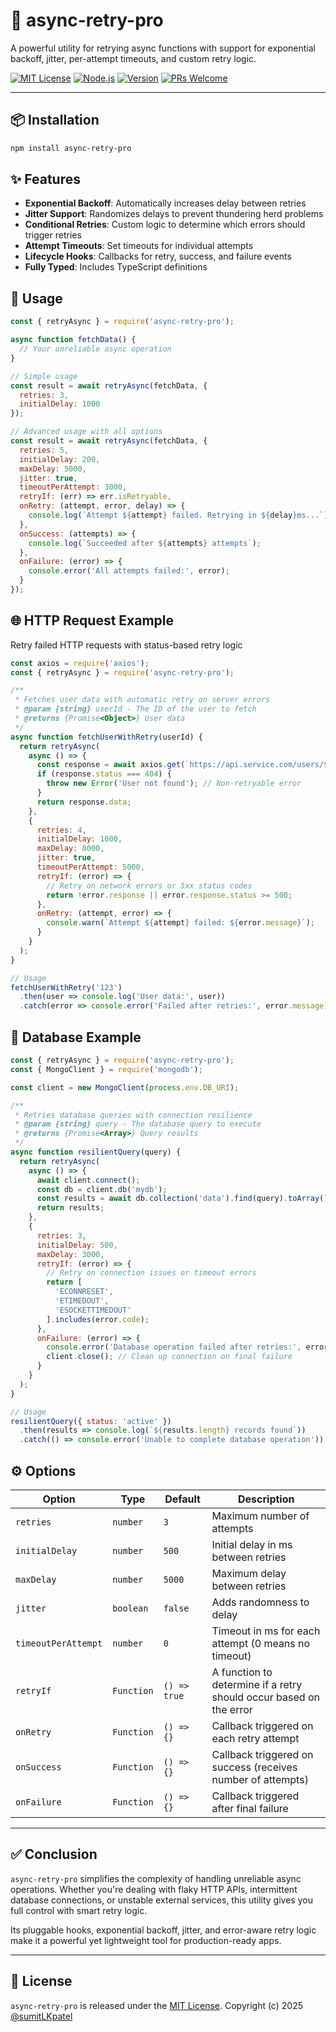 # 🔁 async-retry-pro

A powerful utility for retrying async functions with support for exponential backoff, jitter, per-attempt timeouts, and custom retry logic.

[![MIT License](https://img.shields.io/badge/License-MIT-yellow.svg)](https://choosealicense.com/licenses/mit/)
[![Node.js](https://img.shields.io/badge/Node.js-v20-green.svg)](https://nodejs.org/)
[![Version](https://img.shields.io/badge/Version-1.0.1-blue.svg)]()
[![PRs Welcome](https://img.shields.io/badge/PRs-Welcome-brightgreen.svg)]()

---

## 📦 Installation

```bash
npm install async-retry-pro
```

## ✨ Features 
- **Exponential Backoff**: Automatically increases delay between retries
- **Jitter Support**: Randomizes delays to prevent thundering herd problems
- **Conditional Retries**: Custom logic to determine which errors should trigger retries
- **Attempt Timeouts**: Set timeouts for individual attempts
- **Lifecycle Hooks**: Callbacks for retry, success, and failure events
- **Fully Typed**: Includes TypeScript definitions

## 🚀 Usage

```javascript
const { retryAsync } = require('async-retry-pro');

async function fetchData() {
  // Your unreliable async operation
}

// Simple usage
const result = await retryAsync(fetchData, {
  retries: 3,
  initialDelay: 1000
});

// Advanced usage with all options
const result = await retryAsync(fetchData, {
  retries: 5,
  initialDelay: 200,
  maxDelay: 5000,
  jitter: true,
  timeoutPerAttempt: 3000,
  retryIf: (err) => err.isRetryable,
  onRetry: (attempt, error, delay) => {
    console.log(`Attempt ${attempt} failed. Retrying in ${delay}ms...`);
  },
  onSuccess: (attempts) => {
    console.log(`Succeeded after ${attempts} attempts`);
  },
  onFailure: (error) => {
    console.error('All attempts failed:', error);
  }
});
```
## 🌐 HTTP Request Example

Retry failed HTTP requests with status-based retry logic

```javascript
const axios = require('axios');
const { retryAsync } = require('async-retry-pro');

/**
 * Fetches user data with automatic retry on server errors
 * @param {string} userId - The ID of the user to fetch
 * @returns {Promise<Object>} User data
 */
async function fetchUserWithRetry(userId) {
  return retryAsync(
    async () => {
      const response = await axios.get(`https://api.service.com/users/${userId}`);
      if (response.status === 404) {
        throw new Error('User not found'); // Non-retryable error
      }
      return response.data;
    },
    {
      retries: 4,
      initialDelay: 1000,
      maxDelay: 8000,
      jitter: true,
      timeoutPerAttempt: 5000,
      retryIf: (error) => {
        // Retry on network errors or 5xx status codes
        return !error.response || error.response.status >= 500;
      },
      onRetry: (attempt, error) => {
        console.warn(`Attempt ${attempt} failed: ${error.message}`);
      }
    }
  );
}

// Usage
fetchUserWithRetry('123')
  .then(user => console.log('User data:', user))
  .catch(error => console.error('Failed after retries:', error.message));

```

## 💾 Database Example

```javascript
const { retryAsync } = require('async-retry-pro');
const { MongoClient } = require('mongodb');

const client = new MongoClient(process.env.DB_URI);

/**
 * Retries database queries with connection resilience
 * @param {string} query - The database query to execute
 * @returns {Promise<Array>} Query results
 */
async function resilientQuery(query) {
  return retryAsync(
    async () => {
      await client.connect();
      const db = client.db('mydb');
      const results = await db.collection('data').find(query).toArray();
      return results;
    },
    {
      retries: 3,
      initialDelay: 500,
      maxDelay: 3000,
      retryIf: (error) => {
        // Retry on connection issues or timeout errors
        return [
          'ECONNRESET',
          'ETIMEDOUT',
          'ESOCKETTIMEDOUT'
        ].includes(error.code);
      },
      onFailure: (error) => {
        console.error('Database operation failed after retries:', error);
        client.close(); // Clean up connection on final failure
      }
    }
  );
}

// Usage
resilientQuery({ status: 'active' })
  .then(results => console.log(`${results.length} records found`))
  .catch(() => console.error('Unable to complete database operation'));
```
## ⚙️ Options

| Option              | Type       | Default      | Description                                                        |
| ------------------- | ---------- | ------------ | ------------------------------------------------------------------ |
| `retries`           | `number`   | `3`          | Maximum number of attempts                                         |
| `initialDelay`      | `number`   | `500`        | Initial delay in ms between retries                                |
| `maxDelay`          | `number`   | `5000`       | Maximum delay between retries                                      |
| `jitter`            | `boolean`  | `false`      | Adds randomness to delay                                           |
| `timeoutPerAttempt` | `number`   | `0`          | Timeout in ms for each attempt (0 means no timeout)                |
| `retryIf`           | `Function` | `() => true` | A function to determine if a retry should occur based on the error |
| `onRetry`           | `Function` | `() => {}`   | Callback triggered on each retry attempt                           |
| `onSuccess`         | `Function` | `() => {}`   | Callback triggered on success (receives number of attempts)        |
| `onFailure`         | `Function` | `() => {}`   | Callback triggered after final failure                             |

---

## ✅ Conclusion

`async-retry-pro` simplifies the complexity of handling unreliable async operations. Whether you're dealing with flaky HTTP APIs, intermittent database connections, or unstable external services, this utility gives you full control with smart retry logic.

Its pluggable hooks, exponential backoff, jitter, and error-aware retry logic make it a powerful yet lightweight tool for production-ready apps.

---

## 📄 License

`async-retry-pro` is released under the [MIT License](http://opensource.org/licenses/MIT).
Copyright (c) 2025 [@sumitLKpatel](https://github.com/sumitLKpatel)